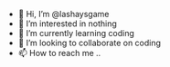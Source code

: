 - 👋 Hi, I’m @lashaysgame
- 👀 I’m interested in nothing
- 🌱 I’m currently learning coding
- 💞️ I’m looking to collaborate on coding 
- 📫 How to reach me ..

<!---
lashaysgame/lashaysgame is a ✨ special ✨ repository because its `README.md` (this file) appears on your GitHub profile.
You can click the Preview link to take a look at your changes.
--->
